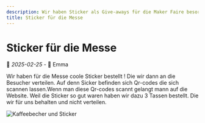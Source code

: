 ```yaml
---
description: Wir haben Sticker als Give-aways für die Maker Faire besorgt
title: Sticker für die Messe
---
```


# Sticker für die Messe

📅 *2025-02-25* - 👧 Emma

Wir haben für die Messe coole Sticker bestellt ! Die wir dann an die Besucher verteilen. Auf denn Sicker befinden sich Qr-codes die sich scannen lassen.Wenn man diese Qr-codes scannt gelangt mann auf die Website. Weil die Sticker so gut waren haben wir dazu 3 Tassen bestellt. Die wir für uns behalten und nicht verteilen.

![Kaffeebecher und Sticker](/de/media/blog/2025-02-23/mug-and-sticker.jpg)
